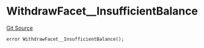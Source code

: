 # WithdrawFacet__InsufficientBalance
[Git Source](https://github.com/VaporFi/liquid-staking/blob/4b4d0d561b5718174cc348f0e7fc8a94c51e2caa/src/facets/WithdrawFacet.sol)


```solidity
error WithdrawFacet__InsufficientBalance();
```

